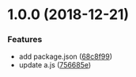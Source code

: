 # 1.0.0 (2018-12-21)


### Features

* add package.json ([68c8f99](https://github.com/jackycjs/gittest/commit/68c8f99))
* update a.js ([756685e](https://github.com/jackycjs/gittest/commit/756685e))



